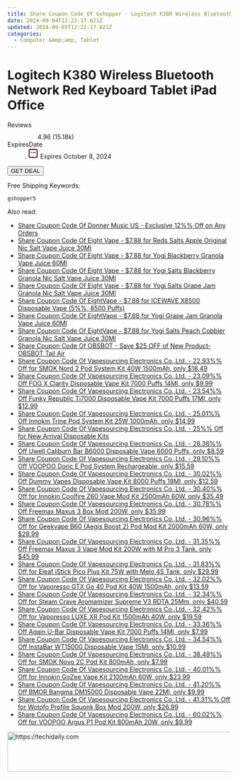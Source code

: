 ```yaml
---
title: Share Coupon Code Of Gshopper - Logitech K380 Wireless Bluetooth Network Red Keyboard Tablet iPad Office
date: 2024-09-04T12:22:17.621Z
updated: 2024-09-05T12:22:17.621Z
categories:
  - Computer &Amp;amp; Tablet
---
```



<main class="px-4 py-6 sm:p-6 md:px-8 md:py-10">
  <div class="mx-auto grid max-w-4xl grid-cols-1">
    <div class="relative col-start-1 row-start-1 flex flex-col-reverse rounded-lg bg-gradient-to-t from-black/75 via-black/0 p-3 sm:row-start-2 sm:bg-none sm:p-0 lg:row-start-1">
      <h1 class="mt-1 text-lg font-semibold text-white sm:text-slate-900 md:text-2xl dark:sm:text-white">Logitech K380 Wireless Bluetooth Network Red Keyboard Tablet iPad Office</h1>
    </div>
        <dl class="row-start-2 mt-4 flex items-center text-xs font-medium sm:row-start-3 sm:mt-1 md:mt-2.5 lg:row-start-2">
      <dt class="sr-only">Reviews</dt>
      <dd class="flex items-center text-indigo-600 dark:text-indigo-400">
        <svg width="24" height="24" fill="none" aria-hidden="true" class="mr-1 stroke-current dark:stroke-indigo-500">
          <path d="m12 5 2 5h5l-4 4 2.103 5L12 16l-5.103 3L9 14l-4-4h5l2-5Z" stroke-width="2" stroke-linecap="round" stroke-linejoin="round" />
        </svg>
        <span>4.96 <span class="font-normal text-slate-400">(15.18k)</span></span>
      </dd>
      <dt class="sr-only">ExpiresDate</dt>
      <dd class="flex items-center">
        <svg width="2" height="2" aria-hidden="true" fill="currentColor" class="mx-3 text-slate-300">
          <circle cx="1" cy="1" r="1" />
        </svg>
        <svg width="24" height="24" viewBox="0 0 24 24" fill="none" stroke="currentColor" stroke-width="2">
          <rect x="3" y="3" width="18" height="18" rx="2" fill="#fff" />
          <path d="M6 10L18 10" stroke="red" stroke-width="2" fill="none" />
          <path d="M10 6L10 18" stroke="#fff" stroke-width="2" fill="none" />
        </svg>
        Expires October 8, 2024      </dd>
    </dl>
    <div class="col-start-1 row-start-3 mt-4 self-center sm:col-start-2 sm:row-span-2 sm:row-start-2 sm:mt-0 lg:col-start-1 lg:row-start-3 lg:row-end-4 lg:mt-6">
      <button type="button" onClick="javascript:window.open(decodeURIComponent('https%3A%2F%2Fwww.shareasale.com%2Fu.cfm%3Fd%3D1118206%26m%3D97331%26u%3D4338022'), '_blank');void(0);" class="rounded-lg bg-red-600 px-3 py-2 text-sm font-medium leading-6 text-white">GET DEAL</button>
    </div>
    <p class="col-start-1 mt-4 text-sm leading-6 sm:col-span-2 lg:col-span-1 lg:row-start-4 lg:mt-6 dark:text-slate-400">Free Shipping Keywords: </p>
    <p class="mt-4">
      <code class="bg-purple-900 p-4 text-sm font-bold tracking-widest text-white">gshopper5</code>
    </p>
  </div>
</main>
<span class="atpl-alsoreadstyle">Also read:</span>
<div><ul>
<li><a href="https://coupons.techidaily.com/coupon-1089819-share-111907-sale/"><u>Share Coupon Code Of Donner Music US - Exclusive 12%% Off on Any Orders</u></a></li>
<li><a href="https://coupons.techidaily.com/coupon-1099385-share-59344-sale/"><u>Share Coupon Code Of Eight Vape - $7.88 for Reds Salts Apple Original Nic Salt Vape Juice 30Ml</u></a></li>
<li><a href="https://coupons.techidaily.com/coupon-1099400-share-59344-sale/"><u>Share Coupon Code Of Eight Vape - $7.88 for Yogi Blackberry Granola Vape Juice 60Ml</u></a></li>
<li><a href="https://coupons.techidaily.com/coupon-1099399-share-59344-sale/"><u>Share Coupon Code Of Eight Vape - $7.88 for Yogi Salts Blackberry Granola Nic Salt Vape Juice 30Ml</u></a></li>
<li><a href="https://coupons.techidaily.com/coupon-1099387-share-59344-sale/"><u>Share Coupon Code Of Eight Vape - $7.88 for Yogi Salts Grape Jam Granola Nic Salt Vape Juice 30Ml</u></a></li>
<li><a href="https://coupons.techidaily.com/coupon-1080590-share-59344-sale/"><u>Share Coupon Code Of EightVape - $7.88 for ICEWAVE X8500 Disposable Vape (5%%, 8500 Puffs)</u></a></li>
<li><a href="https://coupons.techidaily.com/coupon-1099389-share-59344-sale/"><u>Share Coupon Code Of EightVape - $7.88 for Yogi Grape Jam Granola Vape Juice 60Ml</u></a></li>
<li><a href="https://coupons.techidaily.com/coupon-1099398-share-59344-sale/"><u>Share Coupon Code Of EightVape - $7.88 for Yogi Salts Peach Cobbler Granola Nic Salt Vape Juice 30Ml</u></a></li>
<li><a href="https://coupons.techidaily.com/coupon-1075130-share-114666-sale/"><u>Share Coupon Code Of OBSBOT - Save $25 OFF of New Product- OBSBOT Tail Air</u></a></li>
<li><a href="https://coupons.techidaily.com/coupon-642661-share-90958-sale/"><u>Share Coupon Code Of Vapesourcing Electronics Co.,Ltd. - 22.93%% Off for SMOK Nord 2 Pod System Kit 40W 1500mAh, only $18.49</u></a></li>
<li><a href="https://coupons.techidaily.com/coupon-1057196-share-90958-sale/"><u>Share Coupon Code Of Vapesourcing Electronics Co.,Ltd. - 23.09%% Off FOG X Clarity Disposable Vape Kit 7000 Puffs 14Ml, only $9.99</u></a></li>
<li><a href="https://coupons.techidaily.com/coupon-1004747-share-90958-sale/"><u>Share Coupon Code Of Vapesourcing Electronics Co.,Ltd. - 23.54%% Off Funky Republic Ti7000 Disposable Vape Kit 7000 Puffs 17Ml, only $12.99</u></a></li>
<li><a href="https://coupons.techidaily.com/coupon-1105796-share-90958-sale/"><u>Share Coupon Code Of Vapesourcing Electronics Co.,Ltd. - 25.01%% Off Innokin Trine Pod System Kit 25W 1000mAh, only $14.99</u></a></li>
<li><a href="https://coupons.techidaily.com/coupon-1079634-share-90958-sale/"><u>Share Coupon Code Of Vapesourcing Electronics Co.,Ltd. - 25%% Off for New Arrival Disposable Kits</u></a></li>
<li><a href="https://coupons.techidaily.com/coupon-1082613-share-90958-sale/"><u>Share Coupon Code Of Vapesourcing Electronics Co.,Ltd. - 28.36%% Off Uwell Caliburn Bar B6000 Disposable Vape 6000 Puffs, only $8.59</u></a></li>
<li><a href="https://coupons.techidaily.com/coupon-1077999-share-90958-sale/"><u>Share Coupon Code Of Vapesourcing Electronics Co.,Ltd. - 29.10%% Off VOOPOO Doric E Pod System Rechargeable, only $15.59</u></a></li>
<li><a href="https://coupons.techidaily.com/coupon-1046819-share-90958-sale/"><u>Share Coupon Code Of Vapesourcing Electronics Co.,Ltd. - 30.02%% Off Dummy Vapes Disposable Vape Kit 8000 Puffs 18Ml, only $12.59</u></a></li>
<li><a href="https://coupons.techidaily.com/coupon-979070-share-90958-sale/"><u>Share Coupon Code Of Vapesourcing Electronics Co.,Ltd. - 30.40%% Off for Innokin Coolfire Z60 Vape Mod Kit 2500mAh 60W, only $35.49</u></a></li>
<li><a href="https://coupons.techidaily.com/coupon-1077245-share-90958-sale/"><u>Share Coupon Code Of Vapesourcing Electronics Co.,Ltd. - 30.78%% Off Freemax Maxus 3 Box Mod 200W, only $35.99</u></a></li>
<li><a href="https://coupons.techidaily.com/coupon-910061-share-90958-sale/"><u>Share Coupon Code Of Vapesourcing Electronics Co.,Ltd. - 30.96%% Off for Geekvape B60 (Aegis Boost 2) Pod Mod Kit 2000mAh 60W, only $28.99</u></a></li>
<li><a href="https://coupons.techidaily.com/coupon-1077243-share-90958-sale/"><u>Share Coupon Code Of Vapesourcing Electronics Co.,Ltd. - 31.35%% Off Freemax Maxus 3 Vape Mod Kit 200W with M Pro 3 Tank, only $45.99</u></a></li>
<li><a href="https://coupons.techidaily.com/coupon-1043898-share-90958-sale/"><u>Share Coupon Code Of Vapesourcing Electronics Co.,Ltd. - 31.83%% Off for Eleaf iStick Pico Plus Kit 75W with Melo 4S Tank, only $29.99</u></a></li>
<li><a href="https://coupons.techidaily.com/coupon-796499-share-90958-sale/"><u>Share Coupon Code Of Vapesourcing Electronics Co.,Ltd. - 32.02%% Off for Vaporesso GTX Go 40 Pod Kit 40W 1500mAh, only $13.59</u></a></li>
<li><a href="https://coupons.techidaily.com/coupon-1040468-share-90958-sale/"><u>Share Coupon Code Of Vapesourcing Electronics Co.,Ltd. - 32.34%% Off for Steam Crave Aromamizer Supreme V3 RDTA 25Mm, only $40.59</u></a></li>
<li><a href="https://coupons.techidaily.com/coupon-970182-share-90958-sale/"><u>Share Coupon Code Of Vapesourcing Electronics Co.,Ltd. - 32.42%% Off for Vaporesso LUXE XR Pod Kit 1500mAh 40W, only $19.59</u></a></li>
<li><a href="https://coupons.techidaily.com/coupon-1050553-share-90958-sale/"><u>Share Coupon Code Of Vapesourcing Electronics Co.,Ltd. - 33.36%% Off Again U-Bar Disposable Vape Kit 7000 Puffs 14Ml, only $7.99</u></a></li>
<li><a href="https://coupons.techidaily.com/coupon-1082616-share-90958-sale/"><u>Share Coupon Code Of Vapesourcing Electronics Co.,Ltd. - 34.54%% Off InstaBar WT15000 Disposable Vape 15Ml, only $10.99</u></a></li>
<li><a href="https://coupons.techidaily.com/coupon-997038-share-90958-sale/"><u>Share Coupon Code Of Vapesourcing Electronics Co.,Ltd. - 38.49%% Off for SMOK Novo 2C Pod Kit 800mAh, only $7.99</u></a></li>
<li><a href="https://coupons.techidaily.com/coupon-920919-share-90958-sale/"><u>Share Coupon Code Of Vapesourcing Electronics Co.,Ltd. - 40.01%% Off for Innokin GoZee Vape Kit 2100mAh 60W, only $23.99</u></a></li>
<li><a href="https://coupons.techidaily.com/coupon-1088149-share-90958-sale/"><u>Share Coupon Code Of Vapesourcing Electronics Co.,Ltd. - 41.20%% Off BMOR Bangma DM15000 Disposable Vape 22Ml, only $9.99</u></a></li>
<li><a href="https://coupons.techidaily.com/coupon-828804-share-90958-sale/"><u>Share Coupon Code Of Vapesourcing Electronics Co.,Ltd. - 41.31%% Off for Wotofo Profile Squonk Box Mod 200W, only $26.99</u></a></li>
<li><a href="https://coupons.techidaily.com/coupon-965610-share-90958-sale/"><u>Share Coupon Code Of Vapesourcing Electronics Co.,Ltd. - 60.02%% Off for VOOPOO Argus P1 Pod Kit 800mAh 20W, only $9.99</u></a></li>
</ul></div>

<ins class="adsbygoogle"
      style="display:block"
      data-ad-client="ca-pub-7571918770474297"
      data-ad-slot="8358498916"
      data-ad-format="auto"
      data-full-width-responsive="true"></ins>
<!-- affiliate ads begin -->
<a href="https://appsumo.8odi.net/c/5597632/2100542/7443" target="_top" id="2100542">
  <img src="//a.impactradius-go.com/display-ad/7443-2100542" border="0" alt="https://techidaily.com" width="728" height="90"/>
</a>
<img height="0" width="0" src="https://appsumo.8odi.net/i/5597632/2100542/7443" style="position:absolute;visibility:hidden;" border="0" />
<!-- affiliate ads end -->
